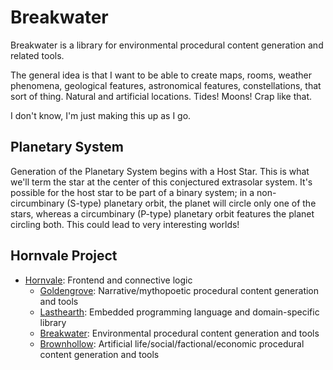 # Breakwater
Breakwater is a library for environmental procedural content generation and related tools.

The general idea is that I want to be able to create maps, rooms, weather phenomena, geological features, astronomical features, constellations, that sort of thing.  Natural and artificial locations.  Tides!  Moons!  Crap like that.

I don't know, I'm just making this up as I go.

## Planetary System

Generation of the Planetary System begins with a Host Star.  This is what we'll term the star at the center of this conjectured extrasolar system.  It's possible for the host star to be part of a binary system; in a non-circumbinary (S-type) planetary orbit, the planet will circle only one of the stars, whereas a circumbinary (P-type) planetary orbit features the planet circling both.  This could lead to very interesting worlds!

## Hornvale Project
- [Hornvale](https://github.com/ndouglas/hornvale/): Frontend and connective logic
  - [Goldengrove](https://github.com/ndouglas/goldengrove/): Narrative/mythopoetic procedural content generation and tools
  - [Lasthearth](https://github.com/ndouglas/lasthearth/): Embedded programming language and domain-specific library
  - [Breakwater](https://github.com/ndouglas/breakwater/): Environmental procedural content generation and tools
  - [Brownhollow](https://github.com/ndouglas/brownhollow/): Artificial life/social/factional/economic procedural content generation and tools
